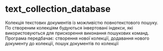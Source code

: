 # text_collection_database
Колекція текстових документів із можливістю повнотекстового пошуку.
По створеним колекціям будуються інвертовані індекси, які використовуються для прискорення виконання пошукових команд.
Програма передбачає: створення нової колекції, додавання нового документу до колекції, пошук документів по колекції
